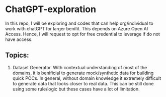 # ChatGPT-exploration
In this repo, I will be exploring and codes that can help org/individual to work with chatGPT for larger benifit. This depends on Azure Open AI Access. Hence, I will request to opt for free credential to leverage if do not have access. 

## Topics:

1. Dataset Generator.
  With contextual understanding of most of the domains, it is benificial to generate mock/synthetic data for building quick POCs. In general, without domain knowledge it extremely difficult to generate data that looks closer to real data. This can be still done using some rule/logic but these cases have a lot of limitation. 
